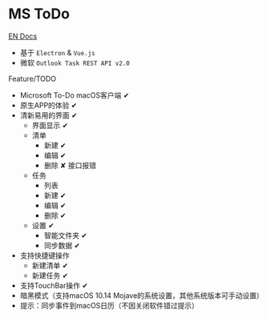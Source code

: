 # MS ToDo

[EN Docs](README_EN.md)

- 基于 `Electron` & `Vue.js`
- 微软 `Outlook Task REST API v2.0`

Feature/TODO

- Microsoft To-Do macOS客户端 ✔︎
- 原生APP的体验 ✔︎
- 清新易用的界面 ✔︎
  - 界面显示 ✔︎
  - 清单
    - 新建 ✔︎
    - 编辑 ✔︎
    - 删除 ✘ 接口报错
  - 任务
    - 列表
    - 新建 ✔︎
    - 编辑 ✔︎
    - 删除 ✔︎
  - 设置 ✔︎
    - 智能文件夹  ✔︎
    - 同步数据 ✔︎
- 支持快捷键操作
  - 新建清单 ✔︎
  - 新建任务 ✔︎
- 支持TouchBar操作 ✔︎
- 暗黑模式（支持macOS 10.14 Mojave的系统设置，其他系统版本可手动设置）
- 提示：同步事件到macOS日历（不因关闭软件错过提示）

